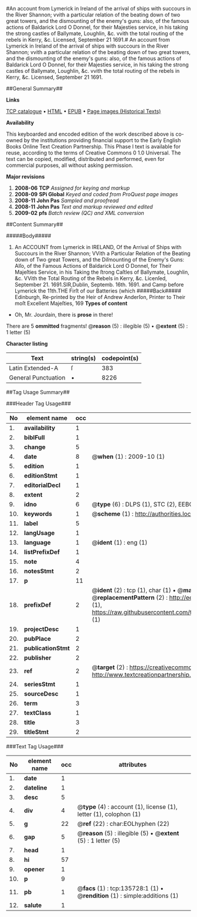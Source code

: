 #An account from Lymerick in Ireland of the arrival of ships with succours in the River Shannon; vvith a particular relation of the beating down of two great towers, and the dismounting of the enemy's guns: also, of the famous actions of Baldarick Lord O Donnel, for their Majesties service, in his taking the strong castles of Ballymate, Loughlin, &c. vvith the total routing of the rebels in Kerry, &c. Licensed, September 21 1691.#
An account from Lymerick in Ireland of the arrival of ships with succours in the River Shannon; vvith a particular relation of the beating down of two great towers, and the dismounting of the enemy's guns: also, of the famous actions of Baldarick Lord O Donnel, for their Majesties service, in his taking the strong castles of Ballymate, Loughlin, &c. vvith the total routing of the rebels in Kerry, &c. Licensed, September 21 1691.

##General Summary##

**Links**

[TCP catalogue](http://www.ota.ox.ac.uk/tcp/)  • 
[HTML](http://tei.it.ox.ac.uk/tcp/Texts-HTML/free/A75/A75087.html)  • 
[EPUB](http://tei.it.ox.ac.uk/tcp/Texts-EPUB/free/A75/A75087.epub) • 
[Page images (Historical Texts)](https://data.historicaltexts.jisc.ac.uk/view?pubId=eebo-99897581e&pageId=eebo-99897581e-135728-1)

**Availability**

This keyboarded and encoded edition of the
	       work described above is co-owned by the institutions
	       providing financial support to the Early English Books
	       Online Text Creation Partnership. This Phase I text is
	       available for reuse, according to the terms of Creative
	       Commons 0 1.0 Universal. The text can be copied,
	       modified, distributed and performed, even for
	       commercial purposes, all without asking permission.

**Major revisions**

1. __2008-06__ __TCP__ *Assigned for keying and markup*
1. __2008-09__ __SPi Global__ *Keyed and coded from ProQuest page images*
1. __2008-11__ __John Pas__ *Sampled and proofread*
1. __2008-11__ __John Pas__ *Text and markup reviewed and edited*
1. __2009-02__ __pfs__ *Batch review (QC) and XML conversion*

##Content Summary##

#####Body#####

1. An ACCOUNT from Lymerick in IRELAND, Of the Arrival of Ships with Succours in the River Shannon; VVith a Particular Relation of the Beating down of Two great Towers, and the Diſmounting of the Enemy's Guns: Alſo, of the Famous Actions of Baldarick Lord O Donnel, for Their Majeſties Service, in his Taking the ſtrong Caſtles of Ballymate, Loughlin, &c. VVith the Total Routing of the Rebels in Kerry, &c.
Licenſed, September 21. 1691.SIR,Dublin, Septemb. 16th. 1691. and Camp before Lymerick the 11th.THE Firſt of our Batteries (which
#####Back#####
Edinburgh, Re-printed by the Heir of Andrew Anderſon, Printer to Their moſt Excellent Majeſties, 169
**Types of content**

  * Oh, Mr. Jourdain, there is **prose** in there!

There are 5 **ommitted** fragments! 
 @__reason__ (5) : illegible (5)  •  @__extent__ (5) : 1 letter (5)

**Character listing**


|Text|string(s)|codepoint(s)|
|---|---|---|
|Latin Extended-A|ſ|383|
|General Punctuation|•|8226|

##Tag Usage Summary##

###Header Tag Usage###

|No|element name|occ|attributes|
|---|---|---|---|
|1.|__availability__|1||
|2.|__biblFull__|1||
|3.|__change__|5||
|4.|__date__|8| @__when__ (1) : 2009-10 (1)|
|5.|__edition__|1||
|6.|__editionStmt__|1||
|7.|__editorialDecl__|1||
|8.|__extent__|2||
|9.|__idno__|6| @__type__ (6) : DLPS (1), STC (2), EEBO-CITATION (1), PROQUEST (1), VID (1)|
|10.|__keywords__|1| @__scheme__ (1) : http://authorities.loc.gov/ (1)|
|11.|__label__|5||
|12.|__langUsage__|1||
|13.|__language__|1| @__ident__ (1) : eng (1)|
|14.|__listPrefixDef__|1||
|15.|__note__|4||
|16.|__notesStmt__|2||
|17.|__p__|11||
|18.|__prefixDef__|2| @__ident__ (2) : tcp (1), char (1)  •  @__matchPattern__ (2) : ([0-9\-]+):([0-9IVX]+) (1), (.+) (1)  •  @__replacementPattern__ (2) : http://eebo.chadwyck.com/downloadtiff?vid=$1&page=$2 (1), https://raw.githubusercontent.com/textcreationpartnership/Texts/master/tcpchars.xml#$1 (1)|
|19.|__projectDesc__|1||
|20.|__pubPlace__|2||
|21.|__publicationStmt__|2||
|22.|__publisher__|2||
|23.|__ref__|2| @__target__ (2) : https://creativecommons.org/publicdomain/zero/1.0/ (1), http://www.textcreationpartnership.org/docs/. (1)|
|24.|__seriesStmt__|1||
|25.|__sourceDesc__|1||
|26.|__term__|3||
|27.|__textClass__|1||
|28.|__title__|3||
|29.|__titleStmt__|2||


###Text Tag Usage###

|No|element name|occ|attributes|
|---|---|---|---|
|1.|__date__|1||
|2.|__dateline__|1||
|3.|__desc__|5||
|4.|__div__|4| @__type__ (4) : account (1), license (1), letter (1), colophon (1)|
|5.|__g__|22| @__ref__ (22) : char:EOLhyphen (22)|
|6.|__gap__|5| @__reason__ (5) : illegible (5)  •  @__extent__ (5) : 1 letter (5)|
|7.|__head__|1||
|8.|__hi__|57||
|9.|__opener__|1||
|10.|__p__|9||
|11.|__pb__|1| @__facs__ (1) : tcp:135728:1 (1)  •  @__rendition__ (1) : simple:additions (1)|
|12.|__salute__|1||
